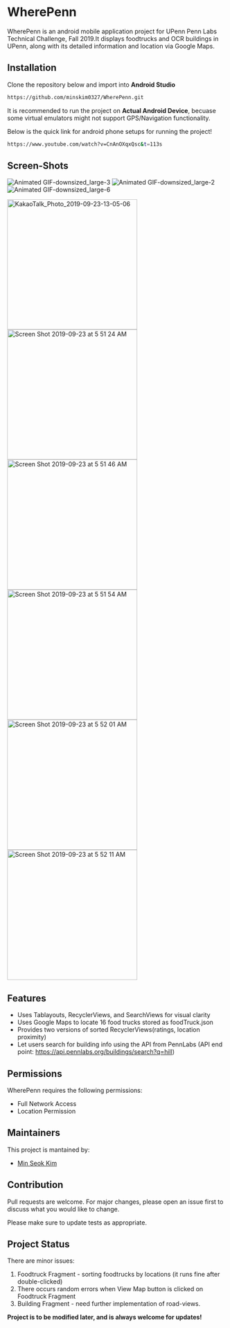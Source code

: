 # WherePenn
WherePenn is an android mobile application project for UPenn Penn Labs Technical Challenge, Fall 2019.It displays foodtrucks and OCR buildings in UPenn, along with its detailed information and location via Google Maps.

## Installation
Clone the repository below and import into **Android Studio**

```bash
https://github.com/minskim0327/WherePenn.git
```

It is recommended to run the project on **Actual Android Device**, becuase some virtual emulators might not support GPS/Navigation functionality.

Below is the quick link for android phone setups for running the project!

```bash
https://www.youtube.com/watch?v=CnAnOXqxQsc&t=113s
```
## Screen-Shots
![Animated GIF-downsized_large-3](https://user-images.githubusercontent.com/51442256/65445568-85f06000-de00-11e9-8a4d-936567001fe6.gif)
![Animated GIF-downsized_large-2](https://user-images.githubusercontent.com/51442256/65445564-838e0600-de00-11e9-884d-91d08238d18d.gif)
![Animated GIF-downsized_large-6](https://user-images.githubusercontent.com/51442256/65446599-b2a57700-de02-11e9-9e7e-85283e5f6798.gif)

<img width = "300" alt = "KakaoTalk_Photo_2019-09-23-13-05-06" src = "https://user-images.githubusercontent.com/51442256/65446653-cd77eb80-de02-11e9-83b5-f961c12f4841.png">
<img width="300" alt="Screen Shot 2019-09-23 at 5 51 24 AM" src="https://user-images.githubusercontent.com/51442256/65416662-60466500-ddc6-11e9-93d9-9289046636d4.png">
<img width="300" alt="Screen Shot 2019-09-23 at 5 51 46 AM" src="https://user-images.githubusercontent.com/51442256/65416706-76ecbc00-ddc6-11e9-80c9-4f39dd99c3e7.png">
<img width="300" alt="Screen Shot 2019-09-23 at 5 51 54 AM" src="https://user-images.githubusercontent.com/51442256/65416722-7ce29d00-ddc6-11e9-8a8b-b11d18915f3d.png">
<img width="300" alt="Screen Shot 2019-09-23 at 5 52 01 AM" src="https://user-images.githubusercontent.com/51442256/65416730-80762400-ddc6-11e9-879d-c16753fea352.png">
<img width="300" alt="Screen Shot 2019-09-23 at 5 52 11 AM" src="https://user-images.githubusercontent.com/51442256/65416736-823fe780-ddc6-11e9-9666-1e0fabcf9433.png">


## Features
- Uses Tablayouts, RecyclerViews, and SearchViews for visual clarity
- Uses Google Maps to locate 16 food trucks stored as foodTruck.json
- Provides two versions of sorted RecyclerViews(ratings, location proximity)
- Let users search for building info using the API from PennLabs (API end point: https://api.pennlabs.org/buildings/search?q=hill)

## Permissions
WherePenn requires the following permissions:
- Full Network Access
- Location Permission

## Maintainers
This project is mantained by:
* [Min Seok Kim](http://github.com/minskim0327)


## Contribution
Pull requests are welcome. For major changes, please open an issue first to discuss what you would like to change.

Please make sure to update tests as appropriate.

## Project Status
There are minor issues:
1. Foodtruck Fragment - sorting foodtrucks by locations (it runs fine after double-clicked)
2. There occurs random errors when View Map button is clicked on Foodtruck Fragment
3. Building Fragment - need further implementation of road-views.

**Project is to be modified later, and is always welcome for updates!**
